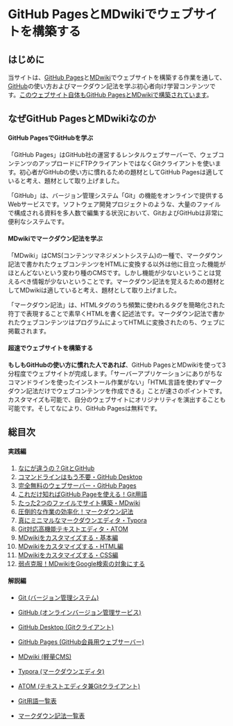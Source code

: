 # GitHub PagesとMDwikiでウェブサイトを構築する

## はじめに

当サイトは、[GitHub Pages](githubpages.md)と[MDwiki](mdwiki.md)でウェブサイトを構築する作業を通して、[GitHub](github.md)の使い方およびマークダウン記法を学ぶ初心者向け学習コンテンツです。[このウェブサイト自体もGitHub PagesとMDwikiで構築されています](https://github.com/akihiro-moriyama/how-to-publish-websites-on-github-pages)。

## なぜGitHub PagesとMDwikiなのか

#### GitHub PagesでGitHubを学ぶ

「GitHub Pages」はGitHub社の運営するレンタルウェブサーバーで、ウェブコンテンツのアップロードにFTPクライアントではなくGitクライアントを使います。初心者がGitHubの使い方に慣れるための題材としてGitHub Pagesは適していると考え、題材として取り上げました。

「GitHub」は、バージョン管理システム「Git」の機能をオンラインで提供するWebサービスです。ソフトウェア開発プロジェクトのような、大量のファイルで構成される資料を多人数で編集する状況において、GitおよびGitHubは非常に便利なシステムです。

#### MDwikiでマークダウン記法を学ぶ

「MDwiki」はCMS(コンテンツマネジメントシステム)の一種で、マークダウン記法で書かれたウェブコンテンツをHTMLに変換する以外は他に目立った機能がほとんどないという変わり種のCMSです。しかし機能が少ないということは覚えるべき情報が少ないということです。マークダウン記法を覚えるための題材としてMDwikiは適していると考え、題材として取り上げました。

「マークダウン記法」は、HTMLタグのうち頻繁に使われるタグを簡略化された符丁で表現することで素早くHTMLを書く記述法です。マークダウン記法で書かれたウェブコンテンツはプログラムによってHTMLに変換されたのち、ウェブに掲載されます。

#### 超速でウェブサイトを構築する

**もしもGitHubの使い方に慣れた人であれば**、GitHub PagesとMDwikiを使って3分程度でウェブサイトが完成します。「サーバーアプリケーションにありがちなコマンドラインを使ったインストール作業がない」「HTML言語を使わずマークダウン記法だけでウェブコンテンツを作成できる」ことが速さのポイントです。カスタマイズも可能で、自分のウェブサイトにオリジナリティを演出することも可能です。そしてなにより、GitHub Pagesは無料です。

## 総目次

#### 実践編

1. [なにが違うの？GitとGitHub](practice01.md)
1. [コマンドラインはもう不要・GitHub Desktop](practice02.md)
1. [完全無料のウェブサーバー・GitHub Pages](practice03.md)
1. [これだけ知ればGitHub Pageを使える！Git用語](practice04.md)
1. [たった2つのファイルでサイト構築・MDwiki](practice05.md)
1. [圧倒的な作業の効率化！マークダウン記法](practice06.md)
1. [真にミニマルなマークダウンエディタ・Typora](practice07.md)
1. [Git対応高機能テキストエディタ・ATOM](practice08.md)
1. [MDwikiをカスタマイズする・基本編](practice09.md)
1. [MDwikiをカスタマイズする・HTML編](practice10.md)
1. [MDwikiをカスタマイズする・CSS編](practice11.md)
1. [弱点克服！MDwikiをGoogle検索の対象にする](practice12.md)

#### 解説編

* [Git (バージョン管理システム)](git.md)
* [GitHub (オンラインバージョン管理サービス)](github.md)
* [GitHub Desktop (Gitクライアント)](githubdesktop.md)
* [GitHub Pages (GitHub会員用ウェブサーバー)](githubpages.md)
* [MDwiki (軽量CMS)](mdwiki.md)
* [Typora (マークダウンエディタ)](typora.md)
* [ATOM (テキストエディタ兼Gitクライアント)](atom.md)

* [Git用語一覧表](gitglossary.md)
* [マークダウン記法一覧表](markdownglossary.md)
